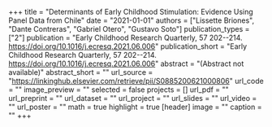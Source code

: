 +++
title = "Determinants of Early Childhood Stimulation: Evidence Using Panel Data from Chile"
date = "2021-01-01"
authors = ["Lissette Briones", "Dante Contreras", "Gabriel Otero", "Gustavo Soto"]
publication_types = ["2"]
publication = "Early Childhood Research Quarterly, 57 202--214. https://doi.org/10.1016/j.ecresq.2021.06.006"
publication_short = "Early Childhood Research Quarterly, 57 202--214. https://doi.org/10.1016/j.ecresq.2021.06.006"
abstract = "(Abstract not available)"
abstract_short = ""
url_source = "https://linkinghub.elsevier.com/retrieve/pii/S0885200621000806"
url_code = ""
image_preview = ""
selected = false
projects = []
url_pdf = ""
url_preprint = ""
url_dataset = ""
url_project = ""
url_slides = ""
url_video = ""
url_poster = ""
math = true
highlight = true
[header]
image = ""
caption = ""
+++
